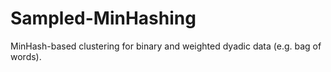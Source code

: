 
Sampled-MinHashing
==================

MinHash-based clustering for binary and weighted dyadic data (e.g. bag of words).